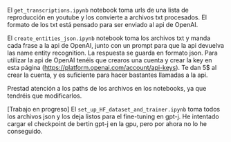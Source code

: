 El `get_transcriptions.ipynb` notebook toma urls de una lista de reproducción en youtube y los convierte a archivos txt procesados. El formato de los txt está pensado para ser enviado al api de OpenAI.

El `create_entities_json.ipynb` notebook toma los archivos txt y manda cada frase a la api de OpenAI, junto con un prompt para que la api devuelva las name entity recognition. La respuesta se guarda en formato json. Para utilizar la api de OpenAI tenéis que crearos una cuenta y crear la key en esta página (https://platform.openai.com/account/api-keys). Te dan 5$ al crear la cuenta, y es suficiente para hacer bastantes llamadas a la api.

Prestad atención a los paths de los archivos en los notebooks, ya que tendréis que modificarlos.

[Trabajo en progreso] El `set_up_HF_dataset_and_trainer.ipynb` toma todos los archivos json y los deja listos para el fine-tuning en gpt-j. He intentado cargar el checkpoint de bertin gpt-j en la gpu, pero por ahora no lo he conseguido.
